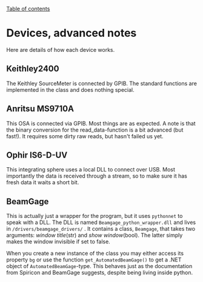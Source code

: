 [Table of contents](../readme.md)
# Devices, advanced notes

Here are details of how each device works.

## Keithley2400
The Keithley SourceMeter is connected by GPIB. The standard functions are implemented in the class and does nothing special.

## Anritsu MS9710A
This OSA is connected via GPIB. Most things are as expected. A note is that the binary conversion for the read_data-function is a bit advanced (but fast!). It requires some dirty raw reads, but hasn't failed us yet.

## Ophir IS6-D-UV
This integrating sphere uses a local DLL to connect over USB. Most importantly the data is received through a stream, so to make sure it has fresh data it waits a short bit.

## BeamGage
This is actually just a wrapper for the program, but it uses `pythonnet` to speak with a DLL. The DLL is named `Beamgage_python_wrapper.dll` and lives in `/drivers/beamgage_drivers/` . It contains a class, `Beamgage`, that takes two arguments: *window title*(str) and *show window*(bool). The latter simply makes the window invisible if set to false. 

When you create a new instance of the class you may either access its property `bg` or use the function `get_AutomatedBeamGage()` to get a .NET object of `AutomatedBeamGage`-type. This behaves just as the documentation from Spiricon and BeamGage suggests, despite being living inside python.